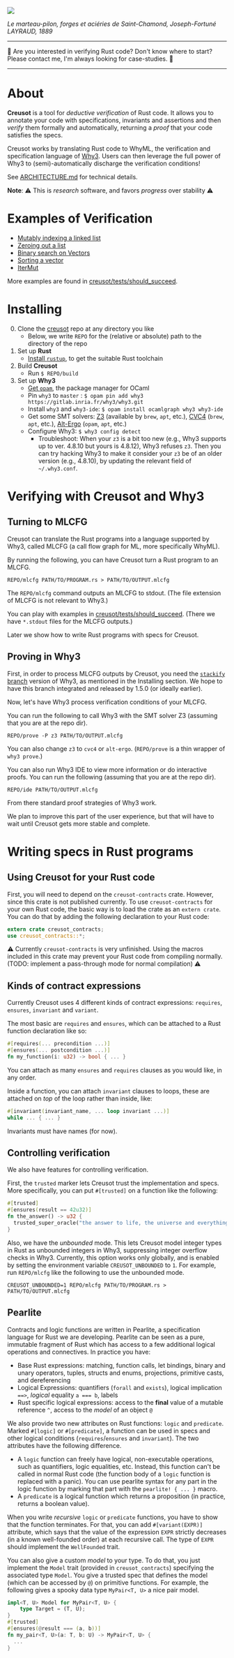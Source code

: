 ![](/static/marteau.jpg)

*Le marteau-pilon, forges et aciéries de Saint-Chamond, Joseph-Fortuné LAYRAUD, 1889*

----

📢 Are you interested in verifying Rust code? Don't know where to start? Please contact me, I'm always looking for case-studies. 📢

----

# About

**Creusot** is a tool for *deductive verification* of Rust code. It allows you to annotate your code with specifications, invariants and assertions and then *verify* them formally and automatically, returning a *proof* that your code satisfies the specs.

Creusot works by translating Rust code to WhyML, the verification and specification language of [Why3](https://why3.lri.fr). Users can then leverage the full power of Why3 to (semi)-automatically discharge the verification conditions!

See [ARCHITECTURE.md](ARCHITECTURE.md) for technical details.

**Note**: :warning: This is _research_ software, and favors _progress_ over stability :warning:

# Examples of Verification

- [Mutably indexing a linked list](creusot/tests/should_succeed/list_index_mut.rs)
- [Zeroing out a list](creusot/tests/should_succeed/all_zero.rs)
- [Binary search on Vectors](creusot/tests/should_succeed/vector/04_binary_search.rs)
- [Sorting a vector](creusot/tests/should_succeed/vector/02_gnome.rs)
- [IterMut](creusot/tests/should_succeed/iter_mut.rs)

More examples are found in [creusot/tests/should_succeed](creusot/tests/should_succeed).

# Installing

0. Clone the [creusot](https://github.com/xldenis/creusot/) repo at any directory you like
    - Below, we write `REPO` for the (relative or absolute) path to the directory of the repo
1. Set up **Rust**
    - [Install `rustup`](https://www.rust-lang.org/tools/install), to get the suitable Rust toolchain
2. Build **Creusot**
    - Run `$ REPO/build`
3. Set up **Why3**
    - [Get `opam`](https://opam.ocaml.org/doc/Install.html), the package manager for OCaml
    - Pin `why3` to `master` : `$ opam pin add why3 https://gitlab.inria.fr/why3/why3.git`
    - Install `why3` and `why3-ide`: `$ opam install ocamlgraph why3 why3-ide`
    - Get some SMT solvers: [Z3](https://github.com/Z3Prover/z3) (available by `brew`, `apt`, etc.), [CVC4](https://cvc4.github.io/) (`brew`, `apt`, etc.), [Alt-Ergo](https://alt-ergo.ocamlpro.com/) (`opam`, `apt`, etc.)
    - Configure Why3: `$ why3 config detect`
      * Troubleshoot:
        When your `z3` is a bit too new (e.g., Why3 supports up to ver. 4.8.10 but yours is 4.8.12), Why3 refuses `z3`.
        Then you can try hacking Why3 to make it consider your `z3` be of an older version (e.g., 4.8.10), by updating the relevant field of `~/.why3.conf`.

# Verifying with Creusot and Why3

## Turning to MLCFG

Creusot can translate the Rust programs into a language supported by Why3, called MLCFG (a call flow graph for ML, more specifically WhyML).

By running the following, you can have Creusot turn a Rust program to an MLCFG.
```
REPO/mlcfg PATH/TO/PROGRAM.rs > PATH/TO/OUTPUT.mlcfg
```
The `REPO/mlcfg` command outputs an MLCFG to stdout.
(The file extension of MLCFG is not relevant to Why3.)

You can play with examples in [creusot/tests/should_succeed](creusot/tests/should_succeed).
(There we have `*.stdout` files for the MLCFG outputs.)

Later we show how to write Rust programs with specs for Creusot.

## Proving in Why3

First, in order to process MLCFG outputs by Creusot, you need the [`stackify` branch](https://gitlab.inria.fr/why3/why3/-/tree/stackify) version of Why3, as mentioned in the Installing section. We hope to have this branch integrated and released by 1.5.0 (or ideally earlier).

Now, let's have Why3 process verification conditions of your MLCFG.

You can run the following to call Why3 with the SMT solver Z3 (assuming that you are at the repo dir).
```
REPO/prove -P z3 PATH/TO/OUTPUT.mlcfg
```
You can also change `z3` to `cvc4` or `alt-ergo`.
(`REPO/prove` is a thin wrapper of `why3 prove`.)

You can also run Why3 IDE to view more information or do interactive proofs. You can run the following (assuming that you are at the repo dir).
```
REPO/ide PATH/TO/OUTPUT.mlcfg
```
From there standard proof strategies of Why3 work.

We plan to improve this part of the user experience, but that will have to wait until Creusot gets more stable and complete.

# Writing specs in Rust programs

## Using Creusot for your Rust code

First, you will need to depend on the `creusot-contracts` crate. However, since this crate is not published currently.
To use `creusot-contracts` for your own Rust code, the basic way is to load the crate as an `extern crate`.
You can do that by adding the following declaration to your Rust code:
```rust
extern crate creusot_contracts;
use creusot_contracts::*;
```

:warning: Currently `creusot-contracts` is very unfinished. Using the macros included in this crate may prevent your Rust code from compiling normally. (TODO: implement a pass-through mode for normal compilation) :warning:

## Kinds of contract expressions

Currently Creusot uses 4 different kinds of contract expressions: `requires`, `ensures`, `invariant` and `variant`.

The most basic are `requires` and `ensures`, which can be attached to a Rust function declaration like so:
```rust
#[requires(... precondition ...)]
#[ensures(... postcondition ...)]
fn my_function(i: u32) -> bool { ... }
```
You can attach as many `ensures` and `requires` clauses as you would like, in any order.

Inside a function, you can attach `invariant` clauses to loops, these are attached on *top* of the loop rather than inside, like:
```rust
#[invariant(invariant_name, ... loop invariant ...)]
while ... { ... }
```
Invariants must have names (for now).

## Controlling verification

We also have features for controlling verification.

First, the `trusted` marker lets Creusot trust the implementation and specs.
More specifically, you can put `#[trusted]` on a function like the following:
```rust
#[trusted]
#[ensures(result == 42u32)]
fn the_answer() -> u32 {
  trusted_super_oracle("the answer to life, the universe and everything")
}
```

Also, we have the *unbounded* mode.
This lets Creusot model integer types in Rust as unbounded integers in Why3, suppressing integer overflow checks in Why3.
Currently, this option works only globally, and is enabled by setting the environment variable `CREUSOT_UNBOUNDED` to `1`.
For example, run `REPO/mlcfg` like the following to use the unbounded mode.
```
CREUSOT_UNBOUNDED=1 REPO/mlcfg PATH/TO/PROGRAM.rs > PATH/TO/OUTPUT.mlcfg
```

## Pearlite

Contracts and logic functions are written in Pearlite, a specification language for Rust we are developing. Pearlite can be seen as a pure, immutable fragment of Rust which has access to a few additional logical operations and connectives. In practice you have:
- Base Rust expressions: matching, function calls, let bindings, binary and unary operators, tuples, structs and enums, projections, primitive casts, and dereferencing
- Logical Expressions: quantifiers (`forall` and `exists`), logical implication `==>`, *logical* equality `a === b`, labels
- Rust specific logical expressions: access to the **final** value of a mutable reference `^`, access to the *model* of an object `@`

We also provide two new attributes on Rust functions: `logic` and `predicate`.
Marked  `#[logic]` or `#[predicate]`, a function can be used in specs and other logical conditions (`requires`/`ensures` and `invariant`).
The two attributes have the following difference.
- A `logic` function can freely have logical, non-executable operations, such as quantifiers, logic equalities, etc. Instead, this function can't be called in normal Rust code (the function body of a `logic` function is replaced with a panic).
  You can use pearlite syntax for any part in the logic function by marking that part with the `pearlite! { ... }` macro.
- A `predicate` is a logical function which returns a proposition (in practice, returns a boolean value).

When you write *recursive* `logic` or `predicate` functions, you have to show that the function terminates.
For that, you can add `#[variant(EXPR)]` attribute, which says that the value of the expression `EXPR` strictly decreases (in a known well-founded order) at each recursive call.
The type of `EXPR` should implement the `WellFounded` trait.

You can also give a custom *model* to your type.
To do that, you just implement the `Model` trait (provided in `creusot_contracts`) specifying the associated type `Model`.
You give a trusted spec that defines the model (which can be accessed by `@`) on primitive functions.
For example, the following gives a spooky data type `MyPair<T, U>` a nice pair model.
```rust
impl<T, U> Model for MyPair<T, U> {
    type Target = (T, U);
}
#[trusted]
#[ensures(@result === (a, b))]
fn my_pair<T, U>(a: T, b: U) -> MyPair<T, U> {
  ...
}
```
